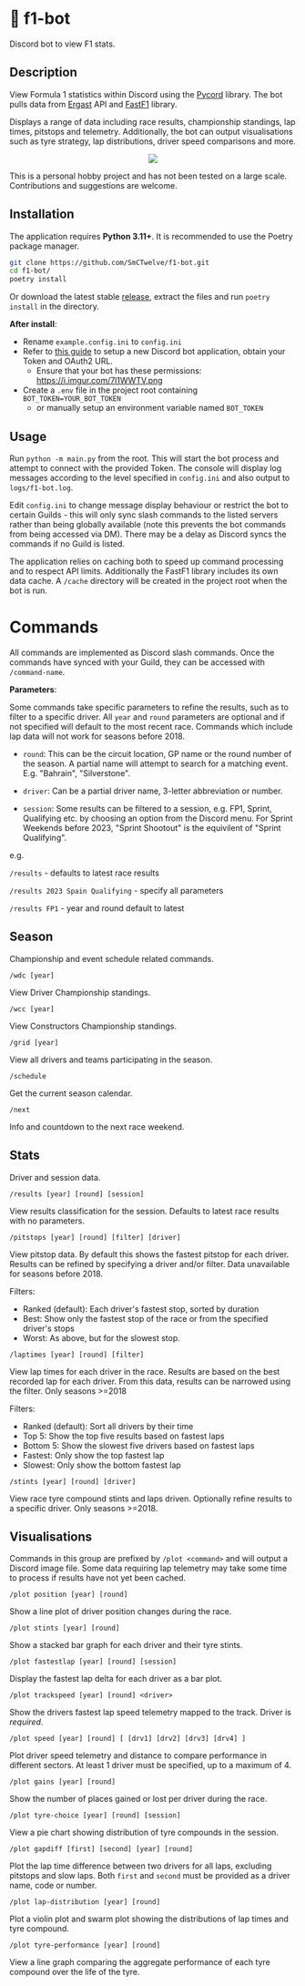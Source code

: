 # 🏁 f1-bot

Discord bot to view F1 stats.

## Description

View Formula 1 statistics within Discord using the [Pycord](https://pycord.dev/) library. The bot pulls data from [Ergast](http://ergast.com/mrd/) API and [FastF1](https://github.com/theOehrly/Fast-F1) library. 

Displays a range of data including race results, championship standings, lap times, pitstops and telemetry. Additionally, the bot can output visualisations such as tyre strategy, lap distributions, driver speed comparisons and more.

<p align="center"><img src="https://i.imgur.com/bdd7emE.gif" /></p>

This is a personal hobby project and has not been tested on a large scale. Contributions and suggestions are welcome.

## Installation

The application requires **Python 3.11+**. It is recommended to use the Poetry package manager.

```bash
git clone https://github.com/SmCTwelve/f1-bot.git
cd f1-bot/
poetry install
```

Or download the latest stable [release](https://github.com/SmCTwelve/f1-bot/releases), extract the files and run `poetry install` in the directory.

**After install**:

- Rename `example.config.ini` to `config.ini`
- Refer to [this guide](https://guide.pycord.dev/getting-started/creating-your-first-bot#creating-the-bot-application) to setup a new Discord bot application, obtain your Token and OAuth2 URL.
  - Ensure that your bot has these permissions: https://i.imgur.com/7l1WWTV.png
- Create a `.env` file in the project root containing `BOT_TOKEN=YOUR_BOT_TOKEN`
  - or manually setup an environment variable named `BOT_TOKEN`

## Usage

Run `python -m main.py` from the root. This will start the bot process and attempt to connect with the provided Token. The console will display log messages according to the level specified in `config.ini` and also output to `logs/f1-bot.log`.

Edit `config.ini` to change message display behaviour or restrict the bot to certain Guilds - this will only sync slash commands to the listed servers rather than being globally available (note this prevents the bot commands from being accessed via DM). There may be a delay as Discord syncs the commands if no Guild is listed.

The application relies on caching both to speed up command processing and to respect API limits. Additionally the FastF1 library includes its own data cache. A `/cache` directory will be created in the project root when the bot is run.

# Commands

All commands are implemented as Discord slash commands. Once the commands have synced with your Guild, they can be accessed with `/command-name`.

**Parameters**:

Some commands take specific parameters to refine the results, such as to filter to a specific driver. All `year` and `round` parameters are optional and if not specified will default to the most recent race. Commands which include lap data will not work for seasons before 2018.

- `round`: This can be the circuit location, GP name or the round number of the season. A partial name will attempt to search for a matching event. E.g. "Bahrain", "Silverstone".

- `driver`: Can be a partial driver name, 3-letter abbreviation or number.

- `session`: Some results can be filtered to a session, e.g. FP1, Sprint, Qualifying etc. by choosing an option from the Discord menu. For Sprint Weekends before 2023, "Sprint Shootout" is the equivilent of "Sprint Qualifying".

e.g.

`/results` - defaults to latest race results

`/results 2023 Spain Qualifying` - specify all parameters

`/results FP1` - year and round default to latest

## Season

Championship and event schedule related commands.

`/wdc [year]`

View Driver Championship standings.

`/wcc [year]`

View Constructors Championship standings.

`/grid [year]`

View all drivers and teams participating in the season.

`/schedule`

Get the current season calendar.

`/next`

Info and countdown to the next race weekend.

## Stats

Driver and session data.

`/results [year] [round] [session]`

View results classification for the session. Defaults to latest race results with no parameters.

`/pitstops [year] [round] [filter] [driver]`

View pitstop data. By default this shows the fastest pitstop for each driver. Results can be refined by specifying a driver and/or filter. Data unavailable for seasons before 2018.

Filters:

- Ranked (default): Each driver's fastest stop, sorted by duration
- Best: Show only the fastest stop of the race or from the specified driver's stops
- Worst: As above, but for the slowest stop.

`/laptimes [year] [round] [filter]`

View lap times for each driver in the race. Results are based on the best recorded lap for each driver. From this data, results can be narrowed using the filter. Only seasons >=2018

Filters:

- Ranked (default): Sort all drivers by their time
- Top 5: Show the top five results based on fastest laps
- Bottom 5: Show the slowest five drivers based on fastest laps
- Fastest: Only show the top fastest lap
- Slowest: Only show the bottom fastest lap

`/stints [year] [round] [driver]`

View race tyre compound stints and laps driven. Optionally refine results to a specific driver. Only seasons >=2018.

## Visualisations

Commands in this group are prefixed by `/plot <command>` and will output a Discord image file. Some data requiring lap telemetry may take some time to process if results have not yet been cached.

`/plot position [year] [round]`

Show a line plot of driver position changes during the race.

`/plot stints [year] [round]`

Show a stacked bar graph for each driver and their tyre stints.

`/plot fastestlap [year] [round] [session]`

Display the fastest lap delta for each driver as a bar plot.

`/plot trackspeed [year] [round] <driver>`

Show the drivers fastest lap speed telemetry mapped to the track. Driver is _required_.

`/plot speed [year] [round] [ [drv1] [drv2] [drv3] [drv4] ]`

Plot driver speed telemetry and distance to compare performance in different sectors.
At least 1 driver must be specified, up to a maximum of 4.

`/plot gains [year] [round]`

Show the number of places gained or lost per driver during the race.

`/plot tyre-choice [year] [round] [session]`

View a pie chart showing distribution of tyre compounds in the session.

`/plot gapdiff [first] [second] [year] [round]`

Plot the lap time difference between two drivers for all laps, excluding pitstops and slow laps.
Both `first` and `second` must be provided as a driver name, code or number.

`/plot lap-distribution [year] [round]`

Plot a violin plot and swarm plot showing the distributions of lap times and tyre compound.

`/plot tyre-performance [year] [round]`

View a line graph comparing the aggregate performance of each tyre compound over the life of the tyre.
